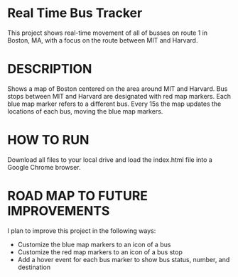 # Real Time Bus Tracker
This project shows real-time movement of all of busses on route 1 in Boston, MA, with a focus on the route between MIT and Harvard. 

# DESCRIPTION 
Shows a map of Boston centered on the area around MIT and Harvard. Bus stops between MIT and Harvard are designated with red map markers. Each blue map marker refers to a different bus. Every 15s the map updates the locations of each bus, moving the blue map markers.

# HOW TO RUN
Download all files to your local drive and load the index.html file into a Google Chrome browser.

# ROAD MAP TO FUTURE IMPROVEMENTS
I plan to improve this project in the following ways:
- Customize the blue map markers to an icon of a bus
- Customize the red map markers to an icon of a bus stop
- Add a hover event for each bus marker to show bus status, number, and destination
